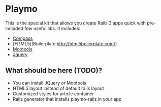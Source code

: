 # Playmo
This is the special kit that allows you create Rails 3 apps quick with pre-included few useful libs.
It includes:

* [Compass](http://compass-style.org/)
* [HTML5](Boilerplate http://html5boilerplate.com/)
* [Mootools](http://mootools.net)
* [Jquery](http://jquery.com)

## What should be here (TODO)?

* You can install JQuery or Mootools
* HTML5 layout instead of default rails layout
* Customized styles for article container
* Rails generator that installs playmo-rails in your app
